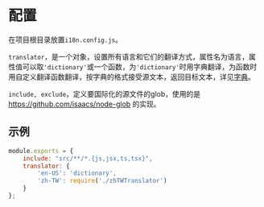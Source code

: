 # 配置

在项目根目录放置`i18n.config.js`。

`translator`，是一个对象，设置所有语言和它们的翻译方式，属性名为语言，属性值可以取`'dictionary'`或一个函数，为`'dictionary'`时用字典翻译，为函数时用自定义翻译函数翻译，按字典的格式接受源文本，返回目标文本，详见[字典](dictionary.md)。

`include, exclude`，定义要国际化的源文件的glob，使用的是 https://github.com/isaacs/node-glob 的实现。

## 示例

```js
module.exports = {
	include: "src/**/*.{js,jsx,ts,tsx}",
	translator: {
		'en-US': 'dictionary',
		'zh-TW': require('./zhTWTranslator')
	}
};
```
